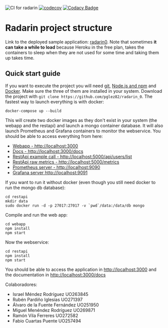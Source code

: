![CI for radarin](https://github.com/arquisoft/radarin_es4a/workflows/CI%20for%20radarin/badge.svg)
[![codecov](https://codecov.io/gh/Arquisoft/radarin_es4a/branch/master/graph/badge.svg?token=S7F9LW0EOW)](https://codecov.io/gh/Arquisoft/radarin_es4a)
[![Codacy Badge](https://app.codacy.com/project/badge/Grade/d3f980bf6f154f2086d86dd381be8e95)](https://www.codacy.com/gh/Arquisoft/radarin_es4a/dashboard?utm_source=github.com&amp;utm_medium=referral&amp;utm_content=Arquisoft/radarin_es4a&amp;utm_campaign=Badge_Grade)

# Radarin project structure
Link to the deployed sample application: [radarin0](https://radarin0webapp.herokuapp.com/). Note that sometimes **it can take a while to load** because Heroku in the free plan, takes the containers to sleep when they are not used for some time and taking them up takes time.

## Quick start guide
If you want to execute the project you will need [git](https://git-scm.com/downloads), [Node.js and npm](https://www.npmjs.com/get-npm) and [Docker](https://docs.docker.com/get-docker/). Make sure the three of them are installed in your system. Download the project with `git clone https://github.com/pglez82/radarin_0`. The fastest way to launch everything is with docker:
```
docker-compose up --build
```
This will create two docker images as they don't exist in your system (the webapp and the restapi) and launch a mongo container database. It will also launch Prometheus and Grafana containers to monitor the webservice. You should be able to access everything from here:
 - [Webapp - http://localhost:3000](http://localhost:3000)
 - [Docs - http://localhost:3000/docs](http://localhost:3000/docs)
 - [RestApi example call - http://localhost:5000/api/users/list](http://localhost:5000/api/users/list)
 - [RestApi raw metrics - http://localhost:5000/metrics](http://localhost:5000/metrics)
 - [Prometheus server - http://localhost:9090](http://localhost:9090)
 - [Grafana server http://localhost:9091](http://localhost:9091)
 
If you want to run it without docker (even though you still need docker to run the mongo db database):
```
cd restapi
mkdir data
sudo docker run -d -p 27017:27017 -v `pwd`/data:/data/db mongo
```
Compile and run the web app:
```
cd webapp
npm install
npm start
```
Now the webservice:
```
cd restapi
npm install
npm start
```
You should be able to access the application in [http://localhost:3000](http://localhost:3000) and the documentation in [http://localhost:3000/docs](http://localhost:3000/docs)

Colaboradores:
- Israel Méndez Rodríguez UO263845
- Rubén Pardiño Iglesias UO271397
- Álvaro de la Fuente Fernández UO251950
- Miguel Menéndez Rodríguez UO269871
- Ramón Vila Ferreres UO272582
- Fabio Cuartas Puente UO257494

